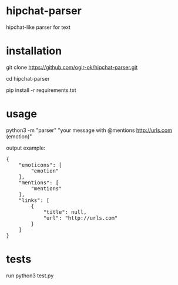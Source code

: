 # hipchat-parser
hipchat-like parser for text

# installation
git clone https://github.com/ogir-ok/hipchat-parser.git

cd hipchat-parser

pip install -r requirements.txt

# usage
python3 -m "parser" "your message with @mentions http://urls.com  (emotion)"

output example:

<pre>
{
    "emoticons": [
        "emotion"
    ],
    "mentions": [
        "mentions"
    ],
    "links": [
        {
            "title": null,
            "url": "http://urls.com"
        }
    ]
}
</pre>

# tests
run python3 test.py
